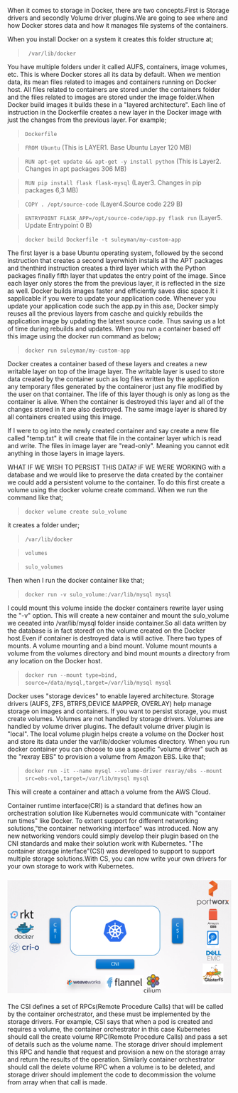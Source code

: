 When it comes to storage in Docker, there are two concepts.First is Storage drivers and secondly Volume driver plugins.We are going to see where and how Docker stores data and how it manages file systems of the containers. 

When you install Docker on a system it creates this folder structure at;

>`` /var/lib/docker``

You have multiple folders under it called AUFS, containers, image volumes, etc. This is where Docker stores all its data by default. When we mention data, its mean files related to images and containers running on Docker host. All files related to containers are stored under the containers folder and the files related to images are stored under the image folder.When Docker build images it builds these in a "layered architecture". Each line of instruction in the Dockerfile creates a new layer in the Docker image with just the changes from the previous layer. For example; 

> ``Dockerfile``

> ``FROM Ubuntu``               (This is LAYER1. Base Ubuntu Layer 120 MB)

>``RUN apt-get update && apt-get -y install python``  (This is Layer2. Changes in apt packages 306 MB)

>``RUN pip install flask flask-mysql``   (Layer3. Changes in pip packages  6,3 MB)

>``COPY . /opt/source-code``          (Layer4.Source code 229 B)

>``ENTRYPOINT FLASK_APP=/opt/source-code/app.py flask run``   (Layer5. Update Entrypoint 0 B)

>``docker build Dockerfile -t suleyman/my-custom-app``


The first layer is a base Ubuntu operating system, followed by the second instruction that creates a second layerwhich installs all the APT packages and thenthird instruction creates a third layer which with the Python packages finally fifth layer that updates the entry point of the image. Since each layer only stores the from the previous layer, it is reflected in the size as well.
Docker builds images faster and efficiently saves disc space.It i sapplicable if you were to update your application code. Whenever you update your application code such the app.py in this ase, Docker simply reuses all the previous layers from casche and quickly rebuilds the application image by updating the latest source code. Thus saving us a lot of time during rebuilds and updates. When you run a container based off this image using the docker run command as below;

>``docker run suleyman/my-custom-app``

Docker creates a container based of these layers and creates a new writable layer on top of the image layer. The writable layer is used to store data created by the container such as log files written by the application any temporary files generated by the containeror just any file modified by the user on that container. The life of this layer though is only as long as the container is alive. When the container is destroyed this layer and all of the changes stored in it are also destroyed. The same image layer is shared by all containers created using this image.

If I were to og into the newly created container and say create a new file called "temp.txt" it will create that file in the container layer which is read and write. The files in image layer are "read-only". Meaning you cannot edit anything in those layers in image layers.

WHAT IF WE WISH TO PERSIST THIS DATA?
iF WE WERE WORKING with a database and we would like to preserve the data created by the container we could add a persistent volume to the container.  To do this first create a volume using the docker volume create command. When we run the command like that;

>``docker volume create sulo_volume``

it creates a folder under;

>``/var/lib/docker``

>   ``volumes``

>    ``sulo_volumes``

Then when I run the docker container like that;

> ``docker run -v sulo_volume:/var/lib/mysql mysql``

I could mount this volume inside the docker containers rewrite layer using the "-v" option. This will create a new container and mount the sulo_volume we ceeated into /var/lib/mysql folder inside container.So all data written by the database is in fact storedf on the volume created on the Docker host.Even if container is destroyed data is wtill active. 
There two types of mounts. A volume mounting and a bind mount. Volume mount mounts a volume from the volumes directory and bind mount mounts a directory from any location on the Docker host. 

>``docker run --mount type=bind, source=/data/mysql,target=/var/lib/mysql mysql``

Docker uses "storage devices" to enable layered architecture. Storage drivers (AUFS, ZFS, BTRFS,DEVICE MAPPER, OVERLAY) help manage storage on images and containers. If you want to persist storage, you must create volumes. Volumes are not handled by storage drivers. Volumes are handled by volume driver plugins. The default volume driver plugin is "local". The local volume plugin helps create a volume on the Docker host and store its data under the var/lib/docker volumes directory. When you run docker container you can choose to use a specific "volume driver" such as the "rexray EBS" to provision a volume from Amazon EBS. Like that;

>``docker run -it --name mysql --volume-driver rexray/ebs --mount src=ebs-vol,target=/var/lib/mysql mysql``

This will create a container and attach a volume from the AWS Cloud.

Container runtime interface(CRI) is a standard that defines how an orchestration solution like Kubernetes would communicate with "container run times" like Docker. To extent support for different networking solutions,"the container networking interface" was introduced. Now any new networking vendors could simply develop their plugin based on the CNI standards and make their solution work with Kubernetes. "The container storage interface"(CSI) was developed to support to support multiple storage solutions.With CS, you can now write your own drivers for your own storage to work with Kubernetes.

### ![VISUAL PICTURE ABOUT CSI-CNI-CRI ](https://github.com/SuleymanBat/TROUBLESHOOTING_SOLUTIONS_FOR_DEVOPS/blob/b0f9acb2fc5b215a49ec641f6feaf0eb4b309f1a/K8s/CSI-CRI-CNI.PNG)

The CSI defines a set of RPCs(Remote Procedure Calls) that will be called by the container orchestrator, and these must be implemented by the storage drivers. For example, CSI says that when a pod is created and requires a volume, the container orchestrator in this case Kubernetes should call the create volume RPC(Remote Procedure Calls) and pass a set of details such as the volume name. The storage driver should implement this RPC and handle that request and provision a new on the storage array and return the results of the operation. Similarly container orchestrator should call the delete volume RPC when a volume is to be deleted, and storage driver should implement the code to decommission the volume from array when that call is made.   

